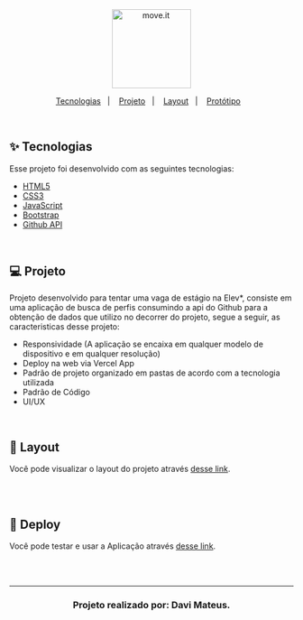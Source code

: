 
  <div align="center">
  <img alt="move.it" title="move.it" src="https://user-images.githubusercontent.com/66326378/131191821-f7095dfe-7618-4193-8571-7139729009a2.png" height=140px weight=140px />
  <p align="center">
  <a href="#-tecnologias">Tecnologias</a>&nbsp;&nbsp;&nbsp;|&nbsp;&nbsp;&nbsp;
  <a href="#-projeto">Projeto</a>&nbsp;&nbsp;&nbsp;|&nbsp;&nbsp;&nbsp;
  <a href="#-layout">Layout</a>&nbsp;&nbsp;&nbsp;|&nbsp;&nbsp;&nbsp;
  <a href="#-protótipo">Protótipo</a>&nbsp;&nbsp;&nbsp;
  </p>
  </div>

<br>

## ✨ Tecnologias

Esse projeto foi desenvolvido com as seguintes tecnologias:

- [HTML5](https://www.devmedia.com.br/o-que-e-o-html5/25820)
- [CSS3](https://www.w3schools.com/css/)
- [JavaScript](https://developer.mozilla.org/pt-BR/docs/Web/JavaScript)
- [Bootstrap](https://getbootstrap.com.br)
- [Github API](https://api.github.com/users)

<br>

## 💻 Projeto

Projeto desenvolvido para tentar uma vaga de estágio na Elev*, consiste em uma aplicação de busca de perfis consumindo a api do Github para a obtenção de dados que utilizo no decorrer do projeto, segue a seguir, as caracteristicas desse projeto:

- Responsividade (A aplicação se encaixa em qualquer modelo de dispositivo e em qualquer resolução)
- Deploy na web via Vercel App
- Padrão de projeto organizado em pastas de acordo com a tecnologia utilizada
- Padrão de Código
- UI/UX

<br>

## 🔖 Layout

Você pode visualizar o layout do projeto através [desse link](https://drive.google.com/file/d/19U8oWabcQVkwESRICc4zSDIrmRlmGG_o/view?usp=sharing).

<br><br>

## 🚀 Deploy

Você pode testar e usar a Aplicação através [desse link](https://elev-buscausuarios.vercel.app).

<br><br>

---
<h3 align ="center">Projeto realizado por: Davi Mateus.</h3>
